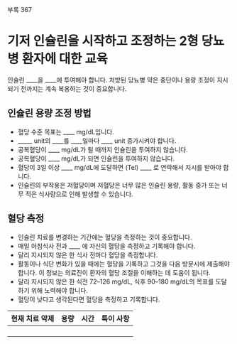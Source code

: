 부록 367

# 기저 인슐린을 시작하고 조정하는 2형 당뇨병 환자에 대한 교육

인슐린 ____을 ____에 투여해야 합니다.
처방된 당뇨병 약은 중단이나 용량 조정이 지시되기 전까지는 계속 복용하는 것이 중요합니다.

## 인슐린 용량 조정 방법

- 혈당 수준 목표는 ____ mg/dL입니다.
- _____ unit의 ____를 ____일마다 ____ unit 증가시켜야 합니다.
- 공복혈당이 ____ mg/dL가 될 때까지 인슐린을 투여하지 않습니다.
- 공복혈당이 ____ mg/dL가 되면 인슐린을 투여하지 않습니다.
- 혈당이 3일 이상 ____ mg/dL에 도달하면 (Tel) ____ 로 연락해서 지시를 받아야 합니다.
- 인슐린의 부작용은 저혈당이며 저혈당은 너무 많은 인슐린 용량, 활동 증가 또는 너무 적은 식사량으로 인해 발생할 수 있습니다.

## 혈당 측정

- 인슐린 치료를 변경하는 기간에는 혈당을 측정하는 것이 중요합니다.
- 매일 아침식사 전과 ____ 에 자신의 혈당을 측정하고 기록해야 합니다.
- 달리 지시되지 않은 한 식사 전마다 혈당을 측정합니다.
- 활동이나 식단 변화가 있을 때에는 혈당을 기록하고 그것을 다음 방문시에 제출해야 합니다. 이 정보는 의료진이 환자의 혈당 조절을 이해하는 데 도움이 됩니다.
- 달리 지시되지 않은 한 식전 72–126 mg/dL, 식후 90–180 mg/dL의 목표를 도달하기 위해 노력해야 합니다.
- 혈당이 낮다고 생각된다면 혈당을 측정하고 기록합니다.

| 현재 치료 약제 | 용량 | 시간 | 특이 사항 |
|---|---|---|---|
| | | | |
| | | | |
| | | | |
| | | | |